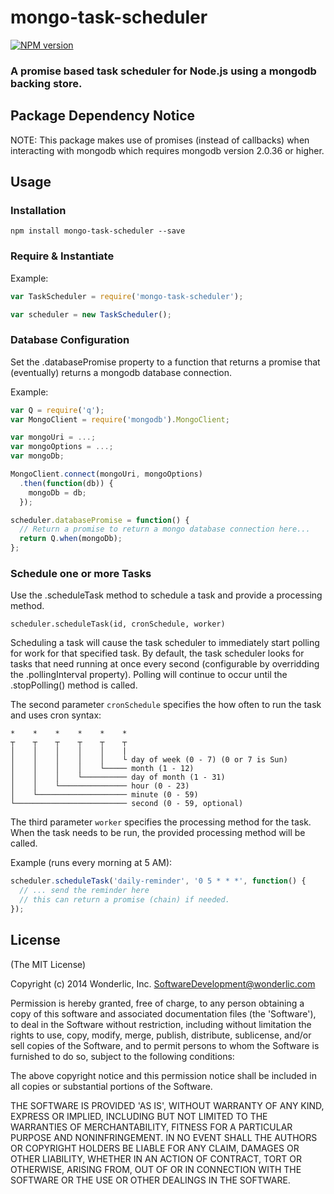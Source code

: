 # mongo-task-scheduler

[![NPM version](https://badge.fury.io/js/mongo-task-scheduler.svg)](http://badge.fury.io/js/mongo-task-scheduler)

### A promise based task scheduler for Node.js using a mongodb backing store.

## Package Dependency Notice

NOTE:  This package makes use of promises (instead of callbacks) when interacting with mongodb which requires mongodb version 2.0.36 or higher.

## Usage

### Installation

```
npm install mongo-task-scheduler --save
```

### Require & Instantiate

Example:
```javascript
var TaskScheduler = require('mongo-task-scheduler');

var scheduler = new TaskScheduler();
```

### Database Configuration

Set the .databasePromise property to a function that returns a promise that (eventually) returns a mongodb database connection.

Example:
```javascript
var Q = require('q');
var MongoClient = require('mongodb').MongoClient;

var mongoUri = ...;
var mongoOptions = ...;
var mongoDb;

MongoClient.connect(mongoUri, mongoOptions)
  .then(function(db)) {
    mongoDb = db;
  });

scheduler.databasePromise = function() {
  // Return a promise to return a mongo database connection here...
  return Q.when(mongoDb);
};
```

### Schedule one or more Tasks

Use the .scheduleTask method to schedule a task and provide a processing method.

`scheduler.scheduleTask(id, cronSchedule, worker)`

Scheduling a task will cause the task scheduler to immediately start polling for work for that specified task.  By default, the task scheduler looks for tasks that need running at once every second (configurable by overridding the .pollingInterval property).  Polling will continue to occur until the .stopPolling() method is called.

The second parameter `cronSchedule` specifies the how often to run the task and uses cron syntax:
```
*    *    *    *    *    *
┬    ┬    ┬    ┬    ┬    ┬
│    │    │    │    │    |
│    │    │    │    │    └ day of week (0 - 7) (0 or 7 is Sun)
│    │    │    │    └───── month (1 - 12)
│    │    │    └────────── day of month (1 - 31)
│    │    └─────────────── hour (0 - 23)
│    └──────────────────── minute (0 - 59)
└───────────────────────── second (0 - 59, optional)
```

The third parameter `worker` specifies the processing method for the task.  When the task needs to be run, the provided processing method will be called.

Example (runs every morning at 5 AM):
```javascript
scheduler.scheduleTask('daily-reminder', '0 5 * * *', function() {
  // ... send the reminder here
  // this can return a promise (chain) if needed.
});
```

## License

(The MIT License)

Copyright (c) 2014 Wonderlic, Inc. <SoftwareDevelopment@wonderlic.com>

Permission is hereby granted, free of charge, to any person obtaining
a copy of this software and associated documentation files (the
'Software'), to deal in the Software without restriction, including
without limitation the rights to use, copy, modify, merge, publish,
distribute, sublicense, and/or sell copies of the Software, and to
permit persons to whom the Software is furnished to do so, subject to
the following conditions:

The above copyright notice and this permission notice shall be
included in all copies or substantial portions of the Software.

THE SOFTWARE IS PROVIDED 'AS IS', WITHOUT WARRANTY OF ANY KIND,
EXPRESS OR IMPLIED, INCLUDING BUT NOT LIMITED TO THE WARRANTIES OF
MERCHANTABILITY, FITNESS FOR A PARTICULAR PURPOSE AND NONINFRINGEMENT.
IN NO EVENT SHALL THE AUTHORS OR COPYRIGHT HOLDERS BE LIABLE FOR ANY
CLAIM, DAMAGES OR OTHER LIABILITY, WHETHER IN AN ACTION OF CONTRACT,
TORT OR OTHERWISE, ARISING FROM, OUT OF OR IN CONNECTION WITH THE
SOFTWARE OR THE USE OR OTHER DEALINGS IN THE SOFTWARE.
